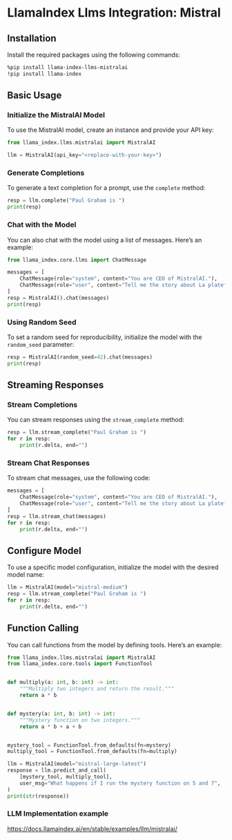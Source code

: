 # LlamaIndex Llms Integration: Mistral

## Installation

Install the required packages using the following commands:

```bash
%pip install llama-index-llms-mistralai
!pip install llama-index
```

## Basic Usage

### Initialize the MistralAI Model

To use the MistralAI model, create an instance and provide your API key:

```python
from llama_index.llms.mistralai import MistralAI

llm = MistralAI(api_key="<replace-with-your-key>")
```

### Generate Completions

To generate a text completion for a prompt, use the `complete` method:

```python
resp = llm.complete("Paul Graham is ")
print(resp)
```

### Chat with the Model

You can also chat with the model using a list of messages. Here’s an example:

```python
from llama_index.core.llms import ChatMessage

messages = [
    ChatMessage(role="system", content="You are CEO of MistralAI."),
    ChatMessage(role="user", content="Tell me the story about La plateforme"),
]
resp = MistralAI().chat(messages)
print(resp)
```

### Using Random Seed

To set a random seed for reproducibility, initialize the model with the `random_seed` parameter:

```python
resp = MistralAI(random_seed=42).chat(messages)
print(resp)
```

## Streaming Responses

### Stream Completions

You can stream responses using the `stream_complete` method:

```python
resp = llm.stream_complete("Paul Graham is ")
for r in resp:
    print(r.delta, end="")
```

### Stream Chat Responses

To stream chat messages, use the following code:

```python
messages = [
    ChatMessage(role="system", content="You are CEO of MistralAI."),
    ChatMessage(role="user", content="Tell me the story about La plateforme"),
]
resp = llm.stream_chat(messages)
for r in resp:
    print(r.delta, end="")
```

## Configure Model

To use a specific model configuration, initialize the model with the desired model name:

```python
llm = MistralAI(model="mistral-medium")
resp = llm.stream_complete("Paul Graham is ")
for r in resp:
    print(r.delta, end="")
```

## Function Calling

You can call functions from the model by defining tools. Here’s an example:

```python
from llama_index.llms.mistralai import MistralAI
from llama_index.core.tools import FunctionTool


def multiply(a: int, b: int) -> int:
    """Multiply two integers and return the result."""
    return a * b


def mystery(a: int, b: int) -> int:
    """Mystery function on two integers."""
    return a * b + a + b


mystery_tool = FunctionTool.from_defaults(fn=mystery)
multiply_tool = FunctionTool.from_defaults(fn=multiply)

llm = MistralAI(model="mistral-large-latest")
response = llm.predict_and_call(
    [mystery_tool, multiply_tool],
    user_msg="What happens if I run the mystery function on 5 and 7",
)
print(str(response))
```

### LLM Implementation example

https://docs.llamaindex.ai/en/stable/examples/llm/mistralai/
